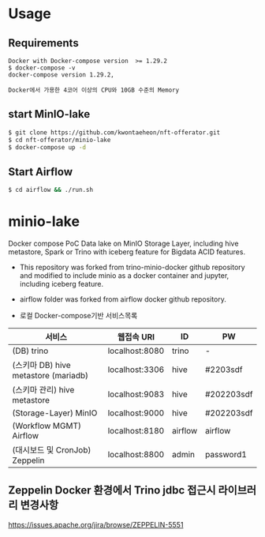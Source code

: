 # Usage

## Requirements
```
Docker with Docker-compose version  >= 1.29.2
$ docker-compose -v    
docker-compose version 1.29.2,
```
``` 
Docker에서 가용한 4코어 이상의 CPU와 10GB 수준의 Memory
```

## start MinIO-lake
```bash
$ git clone https://github.com/kwontaeheon/nft-offerator.git
$ cd nft-offerator/minio-lake 
$ docker-compose up -d
```

## Start Airflow
```bash
$ cd airflow && ./run.sh
```

# minio-lake
Docker compose PoC Data lake on MinIO Storage Layer, including hive metastore, Spark or Trino with iceberg feature for Bigdata ACID features.

* This repository was forked from trino-minio-docker github repository and modified to include minio as a docker container and jupyter, including iceberg feature.
* airflow folder was forked from  airflow docker github repository.

* 로컬 Docker-compose기반 서비스목록


|서비스|웹접속 URl|ID|PW|
|--|--|--|--|
|(DB) trino|localhost:8080|trino|-|
|(스키마 DB) hive metastore (mariadb)|localhost:3306|hive|#2203sdf|
|(스키마 관리) hive metastore|localhost:9083|hive|#202203sdf|
|(Storage-Layer) MinIO|localhost:9000|hive|#202203sdf|
|(Workflow MGMT) Airflow|localhost:8180|airflow|airflow|
|(대시보드 및 CronJob) Zeppelin|localhost:8800|admin|password1|


## Zeppelin Docker 환경에서 Trino jdbc 접근시 라이브러리 변경사항

https://issues.apache.org/jira/browse/ZEPPELIN-5551

